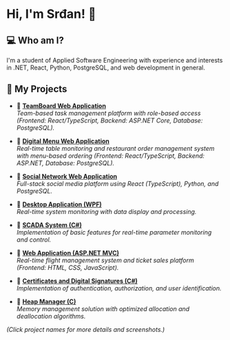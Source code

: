 # Hi, I'm Srđan! 👋

## 💻 Who am I?
I'm a student of Applied Software Engineering with experience and interests in .NET, React, Python, PostgreSQL, and web development in general.

## 🚀 My Projects

- 🔸 **[TeamBoard Web Application](https://github.com/SrgaSRB/TeamBoard)**  
  _Team-based task management platform with role-based access (Frontend: React/TypeScript, Backend: ASP.NET Core, Database: PostgreSQL)._
  
- 🔹 **[Digital Menu Web Application](https://github.com/SrgaSRB/DigitalMenus-REACT)**  
  _Real-time table monitoring and restaurant order management system with menu-based ordering (Frontend: React/TypeScript, Backend: ASP.NET, Database: PostgreSQL)._

- 🔸 **[Social Network Web Application](https://github.com/SrgaSRB/Social-Media-Project-DRS)**  
  _Full-stack social media platform using React (TypeScript), Python, and PostgreSQL._
  
- 🔹 **[Desktop Application (WPF)]()**  
  _Real-time system monitoring with data display and processing._
  
- 🔸 **[SCADA System (C#)](https://github.com/SrgaSRB/AUS-Project)**  
  _Implementation of basic features for real-time parameter monitoring and control._

- 🔹 **[Web Application (ASP.NET MVC)](https://github.com/SrgaSRB/avio-karte)**  
  _Real-time flight management system and ticket sales platform (Frontend: HTML, CSS, JavaScript)._

- 🔸 **[Certificates and Digital Signatures (C#)](https://github.com/SrgaSRB/PubSubEngine-Project)**  
  _Implementation of authentication, authorization, and user identification._

- 🔹 **[Heap Manager (C)](https://github.com/SrgaSRB/Memory-Management---IKP-Project)**  
  _Memory management solution with optimized allocation and deallocation algorithms._

*(Click project names for more details and screenshots.)*

<!--
**SrgaSRB/SrgaSRB** is a ✨ _special_ ✨ repository because its `README.md` (this file) appears on your GitHub profile.

Here are some ideas to get you started:

- 🔭 I’m currently working on ...
- 🌱 I’m currently learning ...
- 👯 I’m looking to collaborate on ...
- 🤔 I’m looking for help with ...
- 💬 Ask me about ...
- 📫 How to reach me: ...
- 😄 Pronouns: ...
- ⚡ Fun fact: ...
-->
